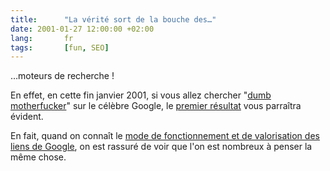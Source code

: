 ```yaml
---
title:      "La vérité sort de la bouche des…"
date: 2001-01-27 12:00:00 +02:00
lang:       fr
tags:       [fun, SEO]
---
```


…moteurs de recherche !

En effet, en cette fin janvier 2001, si vous allez chercher "[dumb motherfucker](http://www.google.com/search?q=dumb+motherfucker)" sur le célèbre Google, le [premier résultat](http://www.georgewbushstore.com/) vous parraîtra évident.

En fait, quand on connaît le [mode de fonctionnement et de valorisation des liens de Google](http://www.google.com/technology/index.html), on est rassuré de voir que l'on est nombreux à penser la même chose.

